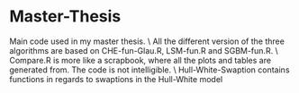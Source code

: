# Master-Thesis
Main code used in my master thesis. \\
All the different version of the three algorithms are based on CHE-fun-Glau.R, LSM-fun.R and SGBM-fun.R. \\
Compare.R is more like a scrapbook, where all the plots and tables are generated from. The code is not intelligible. \\
Hull-White-Swaption contains functions in regards to swaptions in the Hull-White model
